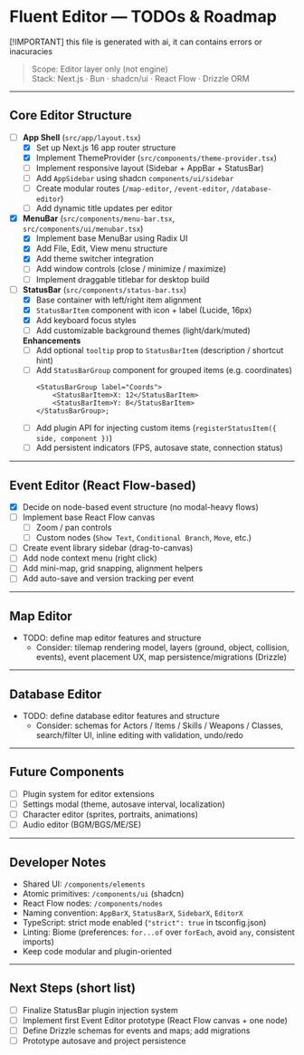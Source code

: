 # Fluent Editor — TODOs & Roadmap

[!IMPORTANT] this file is generated with ai, it can contains errors or
inacuracies

> Scope: Editor layer only (not engine)\
> Stack: Next.js · Bun · shadcn/ui · React Flow · Drizzle ORM

---

## Core Editor Structure

- [ ] **App Shell** (`src/app/layout.tsx`)
  - [x] Set up Next.js 16 app router structure
  - [x] Implement ThemeProvider (`src/components/theme-provider.tsx`)
  - [ ] Implement responsive layout (Sidebar + AppBar + StatusBar)
  - [ ] Add `AppSidebar` using shadcn `components/ui/sidebar`
  - [ ] Create modular routes (`/map-editor`, `/event-editor`,
        `/database-editor`)
  - [ ] Add dynamic title updates per editor

- [x] **MenuBar** (`src/components/menu-bar.tsx`,
      `src/components/ui/menubar.tsx`)
  - [x] Implement base MenuBar using Radix UI
  - [x] Add File, Edit, View menu structure
  - [x] Add theme switcher integration
  - [ ] Add window controls (close / minimize / maximize)
  - [ ] Implement draggable titlebar for desktop build

- [ ] **StatusBar** (`src/components/status-bar.tsx`)
  - [x] Base container with left/right item alignment
  - [x] `StatusBarItem` component with icon + label (Lucide, 16px)
  - [x] Add keyboard focus styles
  - [ ] Add customizable background themes (light/dark/muted)

  **Enhancements**
  - [ ] Add optional `tooltip` prop to `StatusBarItem` (description / shortcut
        hint)
  - [ ] Add `StatusBarGroup` component for grouped items (e.g. coordinates)
    ```tsx
    <StatusBarGroup label="Coords">
        <StatusBarItem>X: 12</StatusBarItem>
        <StatusBarItem>Y: 8</StatusBarItem>
    </StatusBarGroup>;
    ```
  - [ ] Add plugin API for injecting custom items
        (`registerStatusItem({ side, component })`)
  - [ ] Add persistent indicators (FPS, autosave state, connection status)

---

## Event Editor (React Flow-based)

- [x] Decide on node-based event structure (no modal-heavy flows)
- [ ] Implement base React Flow canvas
  - [ ] Zoom / pan controls
  - [ ] Custom nodes (`Show Text`, `Conditional Branch`, `Move`, etc.)
- [ ] Create event library sidebar (drag-to-canvas)
- [ ] Add node context menu (right click)
- [ ] Add mini-map, grid snapping, alignment helpers
- [ ] Add auto-save and version tracking per event

---

## Map Editor

- TODO: define map editor features and structure
  - Consider: tilemap rendering model, layers (ground, object, collision,
    events), event placement UX, map persistence/migrations (Drizzle)

---

## Database Editor

- TODO: define database editor features and structure
  - Consider: schemas for Actors / Items / Skills / Weapons / Classes,
    search/filter UI, inline editing with validation, undo/redo

---

## Future Components

- [ ] Plugin system for editor extensions
- [ ] Settings modal (theme, autosave interval, localization)
- [ ] Character editor (sprites, portraits, animations)
- [ ] Audio editor (BGM/BGS/ME/SE)

---

## Developer Notes

- Shared UI: `/components/elements`
- Atomic primitives: `/components/ui` (shadcn)
- React Flow nodes: `/components/nodes`
- Naming convention: `AppBarX`, `StatusBarX`, `SidebarX`, `EditorX`
- TypeScript: strict mode enabled (`"strict": true` in tsconfig.json)
- Linting: Biome (preferences: `for...of` over `forEach`, avoid `any`,
  consistent imports)
- Keep code modular and plugin-oriented

---

## Next Steps (short list)

- [ ] Finalize StatusBar plugin injection system
- [ ] Implement first Event Editor prototype (React Flow canvas + one node)
- [ ] Define Drizzle schemas for events and maps; add migrations
- [ ] Prototype autosave and project persistence
